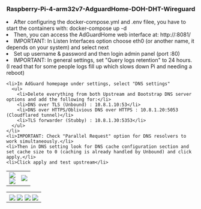 <h3 align="center">Raspberry-Pi-4-arm32v7-AdguardHome-DOH-DHT-Wireguard</h3>

<p align="center">
  <lu>
    <li>After configuring the docker-compose.yml and .env filee, you have to start the containers with: docker-compose up -d</li>
    <li>Then, you can access the AdGuardHome web interface at: http://<AdGuardHome_Server_IP>:8081/</li>
    <li>IMPORTANT: In Listen Interfaces option choose eth0 (or another name, it depends on your system) and select next</li>
    <li>Set up username & password and then login admin panel (port :80)</li>
    <li>IMPORTANT: In general settings, set "Query logs retention" to 24 hours. 
      (I read that for some people logs fill up which slows down Pi and needing a reboot)
    </li>
    
    <li>In AdGuard homepage under settings, select "DNS settings"
      <ul>
        <li>Delete everything from both Upstream and Bootstrap DNS server options and add the following for:</li>
        <li>DNS over TLS (Unbound) : 10.8.1.10:53</li>
        <li>DNS over HTTPS/Oblivious DNS over HTTPS : 10.8.1.20:5053 (Cloudflared tunnel)</li>
        <li>TLS forwarder (Stubby) : 10.8.1.30:5353</li>
      </ul>
    </li>
    <li>IMPORTANT: Check "Parallel Request" option for DNS resolvers to work simultaneously.</li>
    <li>Then in DNS setting look for DNS cache configuration section and set cache size to 0 (caching is already handled by Unbound) and click apply.</li>
    <li>Click apply and test upstream</li>
  </lu>
</p>

<p align="center">
  <table>
    <tr>
      <td width="50%;">
          <img style="display: block;" align="center" src="https://user-images.githubusercontent.com/50296997/175570800-38980dd5-7ef9-4755-9a9f-a2f146ec69f5.png">
          <img style="display: block;" align="center" src="https://user-images.githubusercontent.com/50296997/175570912-0f8ecbc6-2b73-41f9-b1db-13cf29c1df81.png">
      </td>
      <td width="500%;">
          <img style="display: block;" align="center" src="https://user-images.githubusercontent.com/50296997/175571556-ad189bd3-cf44-439a-8ca9-08132bc296fc.png">
      </td>
    </tr>
  </table>
  <table>
    <tr>
      <td width="100%;">
          <img align="center" src="https://user-images.githubusercontent.com/50296997/175570157-668c29b5-c5b2-4cc5-817f-2e1988002f4b.png">
          <img align="center" src="https://user-images.githubusercontent.com/50296997/175570237-a0ef34e6-5da1-46e5-9f0d-2b0b59107f3d.png">
          <img align="center" src="https://user-images.githubusercontent.com/50296997/175570289-6f9ada4d-2a93-4b20-bcdd-c387fd7a1367.png">
          <img align="center" src="https://user-images.githubusercontent.com/50296997/175573061-8d4641e1-f920-45e5-91a5-e57dec1b6885.png">
      </td>
    </tr>
  </table>
</p>
